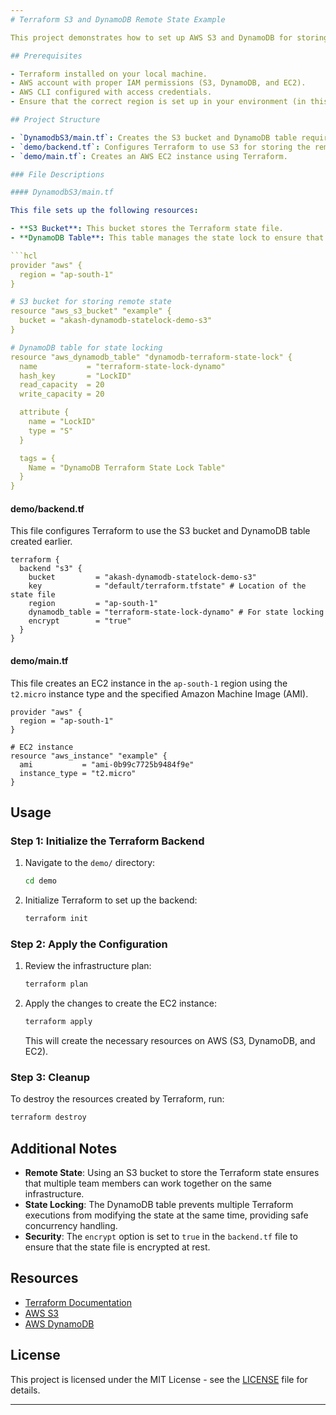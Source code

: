 ```yaml
---
# Terraform S3 and DynamoDB Remote State Example

This project demonstrates how to set up AWS S3 and DynamoDB for storing Terraform's remote state file and implementing state locking to ensure safe and reliable infrastructure provisioning.

## Prerequisites

- Terraform installed on your local machine.
- AWS account with proper IAM permissions (S3, DynamoDB, and EC2).
- AWS CLI configured with access credentials.
- Ensure that the correct region is set up in your environment (in this case, `ap-south-1`).

## Project Structure

- `DynamodbS3/main.tf`: Creates the S3 bucket and DynamoDB table required for remote state storage and state locking.
- `demo/backend.tf`: Configures Terraform to use S3 for storing the remote state and DynamoDB for locking.
- `demo/main.tf`: Creates an AWS EC2 instance using Terraform.

### File Descriptions

#### DynamodbS3/main.tf

This file sets up the following resources:

- **S3 Bucket**: This bucket stores the Terraform state file.
- **DynamoDB Table**: This table manages the state lock to ensure that only one Terraform process modifies the state file at any given time.

```hcl
provider "aws" {
  region = "ap-south-1"
}

# S3 bucket for storing remote state
resource "aws_s3_bucket" "example" {
  bucket = "akash-dynamodb-statelock-demo-s3"
}

# DynamoDB table for state locking
resource "aws_dynamodb_table" "dynamodb-terraform-state-lock" {
  name           = "terraform-state-lock-dynamo"
  hash_key       = "LockID"
  read_capacity  = 20
  write_capacity = 20

  attribute {
    name = "LockID"
    type = "S"
  }

  tags = {
    Name = "DynamoDB Terraform State Lock Table"
  }
}
```

#### demo/backend.tf

This file configures Terraform to use the S3 bucket and DynamoDB table created earlier.

```hcl
terraform {
  backend "s3" {
    bucket         = "akash-dynamodb-statelock-demo-s3"
    key            = "default/terraform.tfstate" # Location of the state file
    region         = "ap-south-1"
    dynamodb_table = "terraform-state-lock-dynamo" # For state locking
    encrypt        = "true"
  }
}
```

#### demo/main.tf

This file creates an EC2 instance in the `ap-south-1` region using the `t2.micro` instance type and the specified Amazon Machine Image (AMI).

```hcl
provider "aws" {
  region = "ap-south-1"
}

# EC2 instance
resource "aws_instance" "example" {
  ami           = "ami-0b99c7725b9484f9e"
  instance_type = "t2.micro"
}
```

## Usage

### Step 1: Initialize the Terraform Backend

1. Navigate to the `demo/` directory:
   ```bash
   cd demo
   ```

2. Initialize Terraform to set up the backend:
   ```bash
   terraform init
   ```

### Step 2: Apply the Configuration

1. Review the infrastructure plan:
   ```bash
   terraform plan
   ```

2. Apply the changes to create the EC2 instance:
   ```bash
   terraform apply
   ```

   This will create the necessary resources on AWS (S3, DynamoDB, and EC2).

### Step 3: Cleanup

To destroy the resources created by Terraform, run:

```bash
terraform destroy
```

## Additional Notes

- **Remote State**: Using an S3 bucket to store the Terraform state ensures that multiple team members can work together on the same infrastructure.
- **State Locking**: The DynamoDB table prevents multiple Terraform executions from modifying the state at the same time, providing safe concurrency handling.
- **Security**: The `encrypt` option is set to `true` in the `backend.tf` file to ensure that the state file is encrypted at rest.

## Resources

- [Terraform Documentation](https://www.terraform.io/docs)
- [AWS S3](https://aws.amazon.com/s3/)
- [AWS DynamoDB](https://aws.amazon.com/dynamodb/)

## License

This project is licensed under the MIT License - see the [LICENSE](LICENSE) file for details.

---
```


